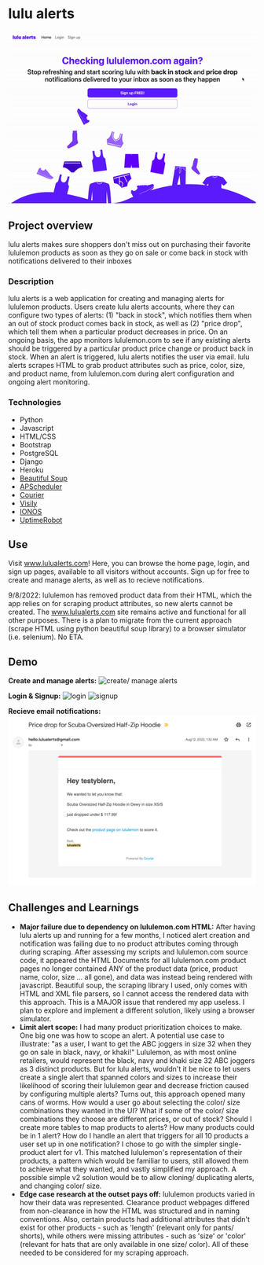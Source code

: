 # lulu alerts
![homepage](readme/homepageloop.gif)

## Project overview
lulu alerts makes sure shoppers don't miss out on purchasing their favorite lululemon products as soon as they go on sale or come back in stock with notifications delivered to their inboxes 

### Description
lulu alerts is a web application for creating and managing alerts for lululemon products.  Users create lulu alerts accounts, where they can configure two types of alerts: (1) "back in stock", which notifies them when an out of stock product comes back in stock, as well as (2) "price drop", which tell them when a particular product decreases in price.  On an ongoing basis, the app monitors lululemon.com to see if any existing alerts should be triggered by a particular product price change or product back in stock.  When an alert is triggered, lulu alerts notifies the user via email. lulu alerts scrapes HTML to grab product attributes such as price, color, size, and product name, from lululemon.com during alert configuration and ongoing alert monitoring.

### Technologies
- Python
- Javascript
- HTML/CSS
- Bootstrap
- PostgreSQL
- Django
- Heroku
- [Beautiful Soup](https://pypi.org/project/beautifulsoup4/)
- [APScheduler](https://apscheduler.readthedocs.io/en/3.x/) 
- [Courier](https://www.courier.com/)
- [Visily](https://www.visily.ai/)
- [IONOS](https://www.ionos.com/)
- [UptimeRobot](https://uptimerobot.com/)

<!-- ## Video Demo
 -->

## Use
Visit www.lulualerts.com! Here, you can browse the home page, login, and sign up pages, available to all visitors without accounts.  Sign up for free to create and manage alerts, as well as to recieve notifications.

9/8/2022: lululemon has removed product data from their HTML, which the app relies on for scraping product attributes, so new alerts cannot be created. The www.lulualerts.com site remains active and functional for all other purposes.  There is a plan to migrate from the current approach (scrape HTML using python beautiful soup library) to a browser simulator (i.e. selenium).  No ETA.

## Demo
**Create and manage alerts:**
![create/ manage alerts](readme/createmanagealert.gif)
<!-- 30fps,large -->

**Login & Signup:**
<img src="/readme/login.gif" alt="login"/> <img src="/readme/signup.gif" alt="signup"/>

**Recieve email notifications:**
![email notification](readme/pricedropemail.png)

## Challenges and Learnings
- **Major failure due to dependency on lululemon.com HTML:** After having lulu alerts up and running for a few months, I noticed alert creation and notification was failing due to no product attributes coming through during scraping.  After assessing my scripts and lululemon.com source code, it appeared the HTML Documents for all lululemon.com product pages no longer contained ANY of the product data (price, product name, color, size ... all gone), and data was instead being rendered with javascript.  Beautiful soup, the scraping library I used, only comes with HTML and XML file parsers, so I cannot access the rendered data with this approach.  This is a MAJOR issue that rendered my app useless.  I plan to explore and implement a different solution, likely using a browser simulator.
- **Limit alert scope:** I had many product prioritization choices to make.  One big one was how to scope an alert.  A potential use case to illustrate: "as a user, I want to get the ABC joggers in size 32 when they go on sale in black, navy, or khaki!"  Lululemon, as with most online retailers, would represent the black, navy and khaki size 32 ABC joggers as 3 distinct products.  But for lulu alerts, wouldn't it be nice to let users create a single alert that spanned colors and sizes to increase their likelihood of scoring their lululemon gear and decrease friction caused by configuring multiple alerts?  Turns out, this approach opened many cans of worms. How would a user go about selecting the color/ size combinations they wanted in the UI?  What if some of the color/ size combinations they choose are different prices, or out of stock?   Should I create more tables to map products to alerts?  How many products could be in 1 alert? How do I handle an alert that triggers for all 10 products a user set up in one notification?  I chose to go with the simpler single-product alert for v1.  This matched lululemon's representation of their products, a pattern which would be familiar to users, still allowed them to achieve what they wanted, and vastly simplified my approach. A possible simple v2 solution would be to allow cloning/ duplicating alerts, and changing color/ size.
- **Edge case research at the outset pays off:** lululemon products varied in how their data was represented. Clearance product webpages differed from non-clearance in how the HTML was structured and in naming conventions. Also, certain products had additional attributes that didn't exist for other products - such as 'length' (relevant only for pants/ shorts), while others were missing attributes - such as 'size' or 'color' (relevant for hats that are only available in one size/ color).   All of these needed to be considered for my scraping approach.

